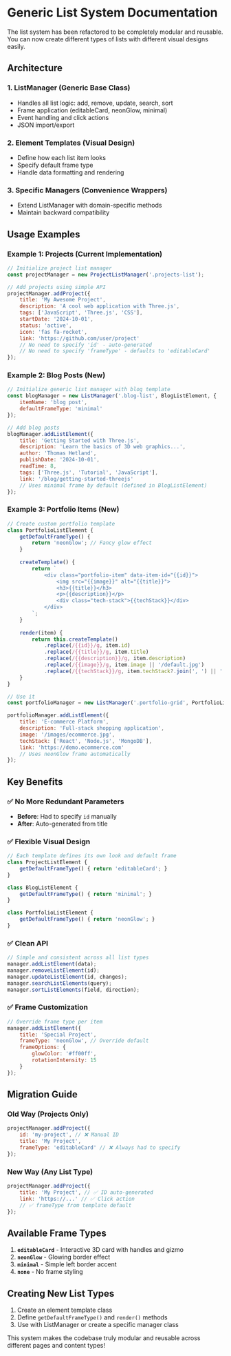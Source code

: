 # Generic List System Documentation

The list system has been refactored to be completely modular and reusable. You can now create different types of lists with different visual designs easily.

## Architecture

### 1. **ListManager** (Generic Base Class)
- Handles all list logic: add, remove, update, search, sort
- Frame application (editableCard, neonGlow, minimal)
- Event handling and click actions
- JSON import/export

### 2. **Element Templates** (Visual Design)
- Define how each list item looks
- Specify default frame type
- Handle data formatting and rendering

### 3. **Specific Managers** (Convenience Wrappers)
- Extend ListManager with domain-specific methods
- Maintain backward compatibility

## Usage Examples

### Example 1: Projects (Current Implementation)

```javascript
// Initialize project list manager
const projectManager = new ProjectListManager('.projects-list');

// Add projects using simple API
projectManager.addProject({
    title: 'My Awesome Project',
    description: 'A cool web application with Three.js',
    tags: ['JavaScript', 'Three.js', 'CSS'],
    startDate: '2024-10-01',
    status: 'active',
    icon: 'fas fa-rocket',
    link: 'https://github.com/user/project'
    // No need to specify 'id' - auto-generated
    // No need to specify 'frameType' - defaults to 'editableCard'
});
```

### Example 2: Blog Posts (New)

```javascript
// Initialize generic list manager with blog template
const blogManager = new ListManager('.blog-list', BlogListElement, {
    itemName: 'blog post',
    defaultFrameType: 'minimal'
});

// Add blog posts
blogManager.addListElement({
    title: 'Getting Started with Three.js',
    description: 'Learn the basics of 3D web graphics...',
    author: 'Thomas Hetland',
    publishDate: '2024-10-01',
    readTime: 8,
    tags: ['Three.js', 'Tutorial', 'JavaScript'],
    link: '/blog/getting-started-threejs'
    // Uses minimal frame by default (defined in BlogListElement)
});
```

### Example 3: Portfolio Items (New)

```javascript
// Create custom portfolio template
class PortfolioListElement {
    getDefaultFrameType() {
        return 'neonGlow'; // Fancy glow effect
    }
    
    createTemplate() {
        return `
            <div class="portfolio-item" data-item-id="{{id}}">
                <img src="{{image}}" alt="{{title}}">
                <h3>{{title}}</h3>
                <p>{{description}}</p>
                <div class="tech-stack">{{techStack}}</div>
            </div>
        `;
    }
    
    render(item) {
        return this.createTemplate()
            .replace(/{{id}}/g, item.id)
            .replace(/{{title}}/g, item.title)
            .replace(/{{description}}/g, item.description)
            .replace(/{{image}}/g, item.image || '/default.jpg')
            .replace(/{{techStack}}/g, item.techStack?.join(', ') || '');
    }
}

// Use it
const portfolioManager = new ListManager('.portfolio-grid', PortfolioListElement);

portfolioManager.addListElement({
    title: 'E-commerce Platform',
    description: 'Full-stack shopping application',
    image: '/images/ecommerce.jpg',
    techStack: ['React', 'Node.js', 'MongoDB'],
    link: 'https://demo.ecommerce.com'
    // Uses neonGlow frame automatically
});
```

## Key Benefits

### ✅ **No More Redundant Parameters**
- **Before**: Had to specify `id` manually
- **After**: Auto-generated from title

### ✅ **Flexible Visual Design**
```javascript
// Each template defines its own look and default frame
class ProjectListElement {
    getDefaultFrameType() { return 'editableCard'; }
}

class BlogListElement {
    getDefaultFrameType() { return 'minimal'; }
}

class PortfolioListElement {
    getDefaultFrameType() { return 'neonGlow'; }
}
```

### ✅ **Clean API**
```javascript
// Simple and consistent across all list types
manager.addListElement(data);
manager.removeListElement(id);
manager.updateListElement(id, changes);
manager.searchListElements(query);
manager.sortListElements(field, direction);
```

### ✅ **Frame Customization**
```javascript
// Override frame type per item
manager.addListElement({
    title: 'Special Project',
    frameType: 'neonGlow', // Override default
    frameOptions: {
        glowColor: '#ff00ff',
        rotationIntensity: 15
    }
});
```

## Migration Guide

### Old Way (Projects Only)
```javascript
projectManager.addProject({
    id: 'my-project', // ❌ Manual ID
    title: 'My Project',
    frameType: 'editableCard' // ❌ Always had to specify
});
```

### New Way (Any List Type)
```javascript
projectManager.addProject({
    title: 'My Project', // ✅ ID auto-generated
    link: 'https://...' // ✅ Click action
    // ✅ frameType from template default
});
```

## Available Frame Types

1. **`editableCard`** - Interactive 3D card with handles and gizmo
2. **`neonGlow`** - Glowing border effect
3. **`minimal`** - Simple left border accent
4. **`none`** - No frame styling

## Creating New List Types

1. Create an element template class
2. Define `getDefaultFrameType()` and `render()` methods
3. Use with ListManager or create a specific manager class

This system makes the codebase truly modular and reusable across different pages and content types!